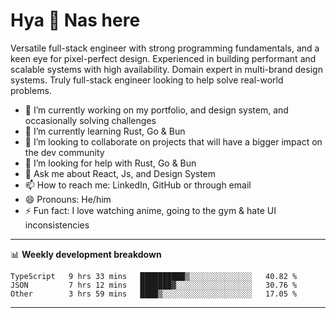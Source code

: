 # Hya 👋 Nas here

Versatile full-stack engineer with strong programming fundamentals, and a keen eye for pixel-perfect design. Experienced in building performant and scalable systems with high availability. Domain expert in multi-brand design systems. Truly full-stack engineer looking to help solve real-world problems.

- 🔭 I’m currently working on my portfolio, and design system, and occasionally solving challenges
- 🌱 I’m currently learning Rust, Go & Bun
- 👯 I’m looking to collaborate on projects that will have a bigger impact on the dev community
- 🤔 I’m looking for help with Rust, Go & Bun
- 💬 Ask me about React, Js, and Design System
- 📫 How to reach me: LinkedIn, GitHub or through email
- 😄 Pronouns: He/him
- ⚡ Fun fact: I love watching anime, going to the gym & hate UI inconsistencies

-------
📊 **Weekly development breakdown**
<!--START_SECTION:waka-->

```text
TypeScript   9 hrs 33 mins   ██████████▒░░░░░░░░░░░░░░   40.82 %
JSON         7 hrs 12 mins   ███████▓░░░░░░░░░░░░░░░░░   30.76 %
Other        3 hrs 59 mins   ████▒░░░░░░░░░░░░░░░░░░░░   17.05 %
```

<!--END_SECTION:waka-->
-------
